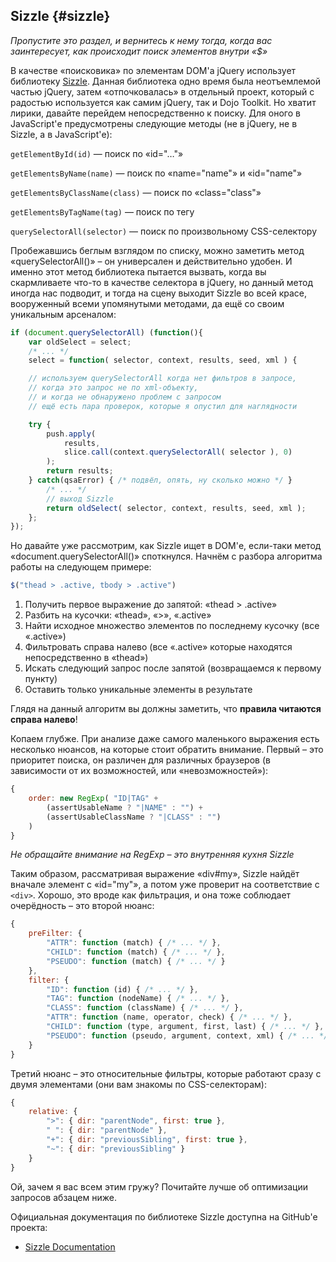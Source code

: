 ## Sizzle {#sizzle}

_Пропустите это раздел, и вернитесь к нему тогда, когда вас заинтересует, как происходит поиск элементов внутри «$»_

В качестве «поисковика» по элементам DOM'а jQuery использует библиотеку [Sizzle](https://sizzlejs.com/). Данная библиотека одно время была неотъемлемой частью jQuery, затем «отпочковалась» в отдельный проект, который с радостью используется как самим jQuery, так и Dojo Toolkit. Но хватит лирики, давайте перейдем непосредственно к поиску. Для оного в JavaScript'е предусмотрены следующие методы (не в jQuery, не в Sizzle, а в JavaScript'е):

`getElementById(id)` — поиск по «id="…"»

`getElementsByName(name)` — поиск по «name="name"» и «id="name"»

`getElementsByClassName(class)` — поиск по «class="class"»

`getElementsByTagName(tag)` — поиск по тегу

`querySelectorAll(selector)` — поиск по произвольному CSS-селектору

Пробежавшись беглым взглядом по списку, можно заметить метод «querySelectorAll()» – он универсален и действительно удобен. И именно этот метод библиотека пытается вызвать, когда вы скармливаете что-то в качестве селектора в jQuery, но данный метод иногда нас подводит, и тогда на сцену выходит Sizzle во всей красе, вооруженный всеми упомянутыми методами, да ещё со своим уникальным арсеналом:

```javascript
if (document.querySelectorAll) (function(){
    var oldSelect = select;
    /* ... */
    select = function( selector, context, results, seed, xml ) {

    // используем querySelectorAll когда нет фильтров в запросе,
    // когда это запрос не по xml-объекту,
    // и когда не обнаружено проблем с запросом
    // ещё есть пара проверок, которые я опустил для наглядности

    try {    
        push.apply(
            results,            
            slice.call(context.querySelectorAll( selector ), 0)        
        );
        return results;
    } catch(qsaError) { /* подвёл, опять, ну сколько можно */ }
        /* ... */
        // выход Sizzle
        return oldSelect( selector, context, results, seed, xml );
    };
});
```

Но давайте уже рассмотрим, как Sizzle ищет в DOM'е, если-таки метод «document.querySelectorAll()» споткнулся. 
Начнём с разбора алгоритма работы на следующем примере:

```javascript
$("thead > .active, tbody > .active")
```

1.  Получить первое выражение до запятой: «thead > .active»
2.  Разбить на кусочки: «thead», «>», «.active»
3.  Найти исходное множество элементов по последнему кусочку (все «.active»)
4.  Фильтровать справа налево (все «.active» которые находятся непосредственно в «thead»)
5.  Искать следующий запрос после запятой (возвращаемся к первому пункту)
6.  Оставить только уникальные элементы в результате

Глядя на данный алгоритм вы должны заметить, что **правила читаются справа налево**!

Копаем глубже. При анализе даже самого маленького выражения есть несколько нюансов, на которые стоит обратить внимание. Первый – это приоритет поиска, он различен для различных браузеров (в зависимости от их возможностей, или «невозможностей»):

```javascript
{
    order: new RegExp( "ID|TAG" +
        (assertUsableName ? "|NAME" : "") +
        (assertUsableClassName ? "|CLASS" : "")
    )
}
```


_Не обращайте внимание на RegExp – это внутренняя кухня Sizzle_

Таким образом, рассматривая выражение «div#my», Sizzle найдёт вначале элемент с «id="my"», а потом уже проверит 
на соответствие с `<div>`. Хорошо, это вроде как фильтрация, и она тоже соблюдает очерёдность – это второй нюанс:

```javascript
{
    preFilter: {    
        "ATTR": function (match) { /* ... */ },
        "CHILD": function (match) { /* ... */ },
        "PSEUDO": function (match) { /* ... */ }
    },    
    filter: {    
        "ID": function (id) { /* ... */ },
        "TAG": function (nodeName) { /* ... */ },
        "CLASS": function (className) { /* ... */ },
        "ATTR": function (name, operator, check) { /* ... */ },
        "CHILD": function (type, argument, first, last) { /* ... */ },
        "PSEUDO": function (pseudo, argument, context, xml) { /* ... */ }
    }
}
```

Третий нюанс – это относительные фильтры, которые работают сразу с двумя элементами (они вам знакомы по CSS-селекторам):

```javascript
{
    relative: {    
        ">": { dir: "parentNode", first: true },    
        " ": { dir: "parentNode" },    
        "+": { dir: "previousSibling", first: true },    
        "~": { dir: "previousSibling" }    
    }
}
```

Ой, зачем я вас всем этим гружу? Почитайте лучше об оптимизации запросов абзацем ниже.

Официальная документация по библиотеке Sizzle доступна на GitHub'е проекта:

* [Sizzle Documentation](https://github.com/jquery/sizzle/wiki/Sizzle-Documentation)
